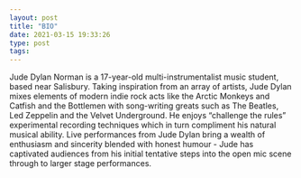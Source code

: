 ```yaml
---
layout: post
title: "BIO"
date: 2021-03-15 19:33:26
type: post
tags:
---
```


Jude Dylan Norman is a 17-year-old multi-instrumentalist music student, based near Salisbury. Taking inspiration from an array of artists, Jude Dylan mixes elements of modern indie rock acts like the Arctic Monkeys and Catfish and the Bottlemen with song-writing greats such as The Beatles, Led Zeppelin and the Velvet Underground. He enjoys “challenge the rules” experimental recording techniques which in turn compliment his natural musical ability. Live performances from Jude Dylan bring a wealth of enthusiasm and sincerity blended with honest humour - Jude has captivated audiences from his initial tentative steps into the open mic scene through to larger stage performances.
<br/>
